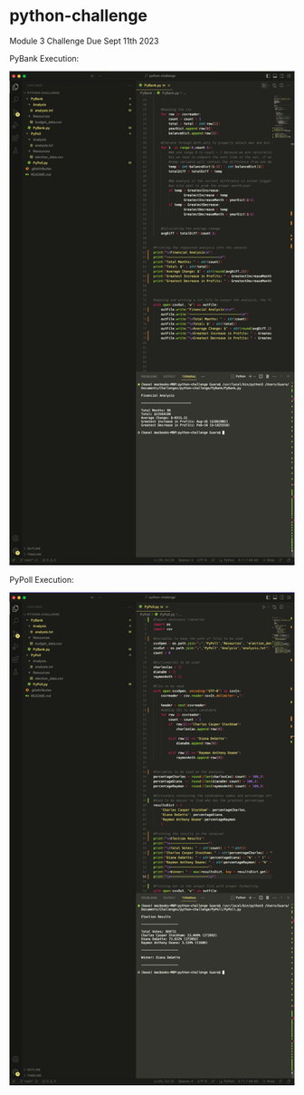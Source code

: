 # python-challenge
 Module 3 Challenge Due Sept 11th 2023

 PyBank Execution:

 ![Alt Pybank-execution](https://github.com/salvarenga25/python-challenge/blob/main/images/Pybank-execution.png)

  PyPoll Execution:
  
 ![Alt PyPoll-execution](https://github.com/salvarenga25/python-challenge/blob/main/images/Pypoll-execution.png)
